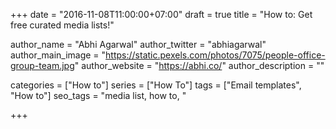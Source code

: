 +++
date = "2016-11-08T11:00:00+07:00"
draft = true
title = "How to: Get free curated media lists!"

author_name = "Abhi Agarwal"
author_twitter = "abhiagarwal"
author_main_image = "https://static.pexels.com/photos/7075/people-office-group-team.jpg"
author_website = "https://abhi.co/"
author_description = ""

categories = ["How to"]
series = ["How To"]
tags = ["Email templates", "How to"]
seo_tags = "media list, how to, "

+++
